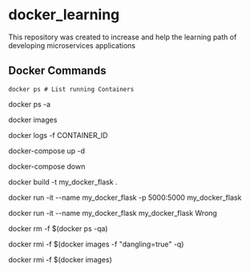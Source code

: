 # docker_learning
This repository was created to increase and help the learning path of developing microservices applications


## Docker Commands

```
docker ps # List running Containers
```

docker ps -a

docker images

docker logs -f CONTAINER_ID

docker-compose up -d

docker-compose down




docker build -t my_docker_flask .

docker run -it --name my_docker_flask -p 5000:5000 my_docker_flask

docker run -it --name my_docker_flask my_docker_flask Wrong


docker rm -f $(docker ps -qa)

docker rmi -f $(docker images -f "dangling=true" -q)

docker rmi -f $(docker images)
